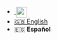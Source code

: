 * <a href="https://t.me/satcom_radio">&nbsp;<img src="https://upload.wikimedia.org/wikipedia/commons/8/83/Telegram_2019_Logo.svg" height="25" style="vertical-align: middle;" /></a>
* [:uk: English](/)
* :es: **Español**
